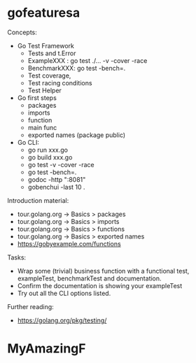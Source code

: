 #  gofeaturesa

Concepts:
 - Go Test Framework
	 - Tests and t.Error 
	 - ExampleXXX : go test ./... -v -cover -race
	 - BenchmarkXXX: go test -bench=. 
	 - Test coverage, 
	 - Test racing conditions
	 - Test Helper
- Go first steps
	- packages
	- imports
	- function
	- main func
	- exported names (package public)
- Go CLI:
	- go run xxx.go
	- go build xxx.go
	- go test -v -cover -race
	- go test -bench=.
	- godoc -http ":8081"
	- gobenchui -last 10 .

Introduction material:
- tour.golang.org -> Basics > packages
- tour.golang.org -> Basics > imports
- tour.golang.org -> Basics > functions
- tour.golang.org -> Basics > exported names
- https://gobyexample.com/functions

Tasks:
- Wrap some (trivial) business function with a functional test, exampleTest, benchmarkTest and documentation.
- Confirm the documentation is showing your exampleTest
- Try out all the CLI options listed.

Further reading:
- https://golang.org/pkg/testing/
# MyAmazingF
